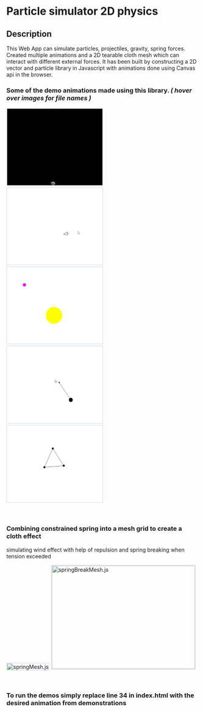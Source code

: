 # Particle simulator 2D physics

## Description

This Web App can simulate particles, projectiles, gravity, spring forces. Created multiple animations and a 2D tearable cloth mesh which can interact with different external forces. It has been built by constructing a 2D vector and particle library in Javascript with animations done using Canvas api in the browser.

### Some of the demo animations made using this library. *( hover over images for file names )*


<p float="left">
  <img src="./readme_imgs/particle_fountain.gif" height=200 width=250 title="particle_fountain.js" style="border:2px solid #e4e9f2">
  <img src="./readme_imgs/ship_thrust.gif" height=200 width=250 title="ship_thrust_friction.js" style="border:2px solid #e4e9f2">
  <img src="./readme_imgs/sun_planet.gif" height=200 width=250 title="sun_planet_gravity.js" style="border:2px solid #e4e9f2">
  <img src="./readme_imgs/single_spring.gif" height=200 width=250 title="single_spring.js" style="border:2px solid #e4e9f2">
  <img src="./readme_imgs/spring_constrained.gif" height=200 width=250 title="spring_constrained.js" style="border:2px solid #e4e9f2">
</p>


<br>

### Combining constrained spring into a mesh grid to create a cloth effect

simulating wind effect with help of repulsion and spring breaking when tension exceeded
<p float="left">
  <img src="./readme_imgs/spring_wind.gif" height=270 title="springMesh.js" style="border:2px solid #e4e9f2">
  <img src="./readme_imgs/spring_break.gif" height=270 width=376 title="springBreakMesh.js" style="border:2px solid #e4e9f2">
</p>

<br>

### To run the demos simply replace **line 34 in index.html** with the desired animation from **demonstrations**


